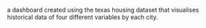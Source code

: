 a dashboard created using the texas housing dataset that visualises historical data of four different variables by each city.
